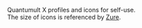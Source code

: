 Quantumult X profiles and icons for self-use.  
The size of icons is referenced by <a href="https://github.com/zealson/Zure">Zure</a>.
